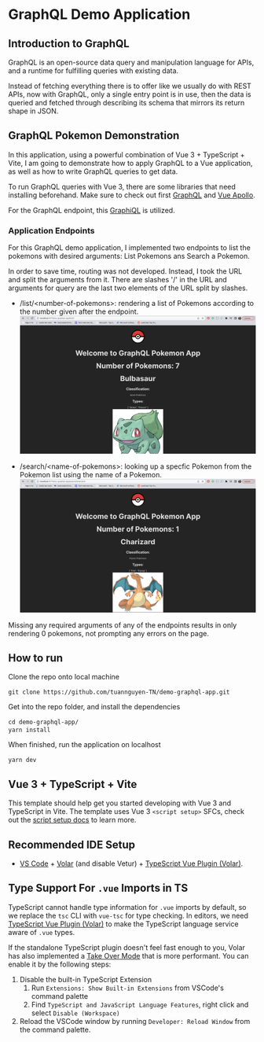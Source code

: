 # GraphQL Demo Application

## Introduction to GraphQL

GraphQL is an open-source data query and manipulation language for APIs, and a runtime for fulfilling queries with existing data.

Instead of fetching everything there is to offer like we usually do with REST APIs, now with GraphQL, only a single entry point is in use, then the data is queried and fetched through describing its schema that mirrors its return shape in JSON.

## GraphQL Pokemon Demonstration

In this application, using a powerful combination of Vue 3 + TypeScript + Vite, I am going to demonstrate how to apply GraphQL to a Vue application, as well as how to write GraphQL queries to get data.

To run GraphQL queries with Vue 3, there are some libraries that need installing beforehand. Make sure to check out first [GraphQL](https://graphql.org/) and [Vue Apollo](https://v4.apollo.vuejs.org/).

For the GraphQL endpoint, this [GraphiQL](https://graphql-pokemon2.vercel.app/) is utilized.

### Application Endpoints

For this GraphQL demo application, I implemented two endpoints to list the pokemons with desired arguments: List Pokemons ans Search a Pokemon.

In order to save time, routing was not developed. Instead, I took the URL and split the arguments from it. There are slashes '/' in the URL and arguments for query are the last two elements of the URL split by slashes.

- /list/\<number-of-pokemons>: rendering a list of Pokemons according to the number given after the endpoint.
  ![list example](/public/list_example.png)

- /search/\<name-of-pokemons>: looking up a specfic Pokemon from the Pokemon list using the name of a Pokemon.
  ![list example](/public/search_example.png)

Missing any required arguments of any of the endpoints results in only rendering 0 pokemons, not prompting any errors on the page.

## How to run

Clone the repo onto local machine

```
git clone https://github.com/tuannguyen-TN/demo-graphql-app.git
```

Get into the repo folder, and install the dependencies

```
cd demo-graphql-app/
yarn install
```

When finished, run the application on localhost

```
yarn dev
```

## Vue 3 + TypeScript + Vite

This template should help get you started developing with Vue 3 and TypeScript in Vite. The template uses Vue 3 `<script setup>` SFCs, check out the [script setup docs](https://v3.vuejs.org/api/sfc-script-setup.html#sfc-script-setup) to learn more.

## Recommended IDE Setup

- [VS Code](https://code.visualstudio.com/) + [Volar](https://marketplace.visualstudio.com/items?itemName=Vue.volar) (and disable Vetur) + [TypeScript Vue Plugin (Volar)](https://marketplace.visualstudio.com/items?itemName=Vue.vscode-typescript-vue-plugin).

## Type Support For `.vue` Imports in TS

TypeScript cannot handle type information for `.vue` imports by default, so we replace the `tsc` CLI with `vue-tsc` for type checking. In editors, we need [TypeScript Vue Plugin (Volar)](https://marketplace.visualstudio.com/items?itemName=Vue.vscode-typescript-vue-plugin) to make the TypeScript language service aware of `.vue` types.

If the standalone TypeScript plugin doesn't feel fast enough to you, Volar has also implemented a [Take Over Mode](https://github.com/johnsoncodehk/volar/discussions/471#discussioncomment-1361669) that is more performant. You can enable it by the following steps:

1. Disable the built-in TypeScript Extension
   1. Run `Extensions: Show Built-in Extensions` from VSCode's command palette
   2. Find `TypeScript and JavaScript Language Features`, right click and select `Disable (Workspace)`
2. Reload the VSCode window by running `Developer: Reload Window` from the command palette.
